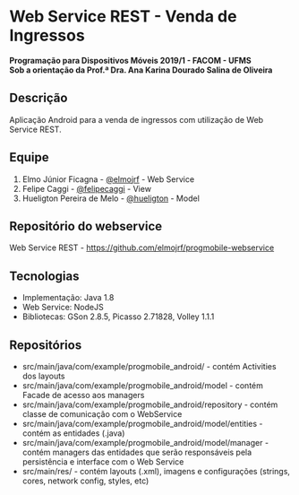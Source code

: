 # Web Service REST - Venda de Ingressos
**Programação para Dispositivos Móveis 2019/1 - FACOM - UFMS**  
**Sob a orientação da Prof.ª Dra. Ana Karina Dourado Salina de Oliveira**

## Descrição
Aplicação Android para a venda de ingressos com utilização de Web Service REST.

## Equipe
1. Elmo Júnior Ficagna - [@elmojrf](https://github.com/elmojrf) - Web Service
2. Felipe Caggi - [@felipecaggi](https://github.com/felipecaggi) - View
3. Hueligton Pereira de Melo - [@hueligton](https://github.com/hueligton) - Model

## Repositório do webservice
Web Service REST - https://github.com/elmojrf/progmobile-webservice

## Tecnologias
- Implementação: Java 1.8
- Web Service: NodeJS
- Bibliotecas: GSon 2.8.5, Picasso 2.71828, Volley 1.1.1

## Repositórios
- src/main/java/com/example/progmobile_android/ - contém Activities dos layouts
- src/main/java/com/example/progmobile_android/model - contém Facade de acesso aos managers
- src/main/java/com/example/progmobile_android/repository - contém classe de comunicação com o WebService
- src/main/java/com/example/progmobile_android/model/entities - contém as entidades (.java)
- src/main/java/com/example/progmobile_android/model/manager - contém managers das entidades que serão responsáveis pela persistência e interface com o Web Service
- src/main/res/ - contém layouts (.xml), imagens e configurações (strings, cores, network config, styles, etc)
